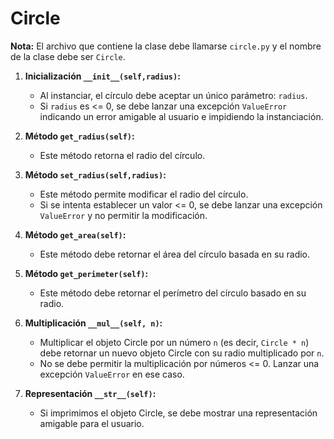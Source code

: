 # Circle

**Nota:** El archivo que contiene la clase debe llamarse `circle.py` y el nombre de la clase debe ser `Circle`.
   
1. **Inicialización `__init__(self,radius)`:** 
    - Al instanciar, el círculo debe aceptar un único parámetro: `radius`.
    - Si `radius` es <= 0, se debe lanzar una excepción `ValueError` indicando un error amigable al usuario e impidiendo la instanciación.
  
2. **Método `get_radius(self)`:** 
    - Este método retorna el radio del círculo.

3. **Método `set_radius(self,radius)`:** 
    - Este método permite modificar el radio del círculo.
    - Si se intenta establecer un valor <= 0, se debe lanzar una excepción `ValueError` y no permitir la modificación.
  
4. **Método `get_area(self)`:** 
    - Este método debe retornar el área del círculo basada en su radio.

5. **Método `get_perimeter(self)`:** 
    - Este método debe retornar el perímetro del círculo basado en su radio.

6. **Multiplicación `__mul__(self, n)`:** 
    - Multiplicar el objeto Circle por un número `n` (es decir, `Circle * n`) debe retornar un nuevo objeto Circle con su radio multiplicado por `n`.
    - No se debe permitir la multiplicación por números <= 0. Lanzar una excepción `ValueError` en ese caso.

7. **Representación `__str__(self)`:** 
    - Si imprimimos el objeto Circle, se debe mostrar una representación amigable para el usuario.
